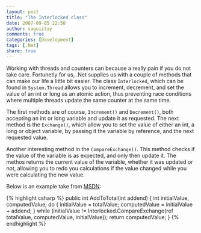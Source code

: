 ```yaml
---
layout: post
title: "The Interlocked class"
date: 2007-09-05 22:50
author: saguiitay
comments: true
categories: [Development]
tags: [.Net]
share: true
---
```

Working with threads and counters can because a really pain if you do not take care. 
Fortunetly for us, .Net supplies us with a couple of methods that can make our life a little bit easier. 
The class `Interlocked`, which can be found in `System.Thread` allows you to increment, decrement, and set the 
value of an int or long as an atomic action, thus preventing race conditions where multiple threads update the 
same counter at the same time. 

The first methods are of course, `Increment()` and `Decrement()`, both accepting an int or long variable and 
update it as requested. The next method is the `Exchange()`, which allow you to set the value of either an int, 
a long or object variable, by passing it the variable by reference, and the next requested value. 

Another interesting method in the `CompareExchange()`. This method checks if the value of the variable is as 
expected, and only then update it. The methos returns the current value of the variable, whether it was updated 
or not, allowing you to redo you calculations if the value changed while you were calculating the new value. 

Below is an example take from [MSDN](http://msdn.microsoft.com/library/en-us/cpref/html/frlrfsystemthreadinginterlockedclasscompareexchangetopic.asp):

{% highlight csharp %}
public int AddToTotal(int addend)
{
    int initialValue, computedValue;
    do
    {
        initialValue = totalValue;
        computedValue = initialValue + addend;
    }
    while (initialValue != Interlocked.CompareExchange(ref totalValue, computedValue, initialValue));
    return computedValue;
}
{% endhighlight %}
